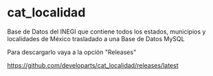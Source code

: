 # cat_localidad

Base de Datos del INEGI que contiene todos los estados, municipios y localidades de México trasladado a una Base de Datos MySQL

Para descargarlo vaya a la opción "Releases"

https://github.com/developarts/cat_localidad/releases/latest
